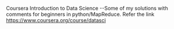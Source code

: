 Coursera Introduction to Data Science 
--Some of my solutions with comments for beginners in python/MapReduce.
Refer the link https://www.coursera.org/course/datasci
